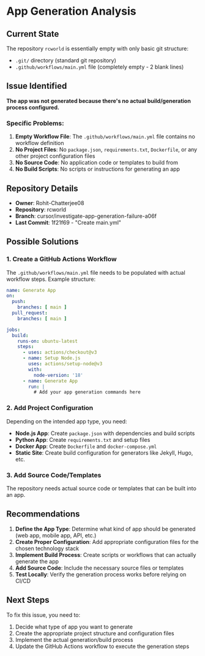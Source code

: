 # App Generation Analysis

## Current State
The repository `rcworld` is essentially empty with only basic git structure:
- `.git/` directory (standard git repository)
- `.github/workflows/main.yml` file (completely empty - 2 blank lines)

## Issue Identified
**The app was not generated because there's no actual build/generation process configured.**

### Specific Problems:
1. **Empty Workflow File**: The `.github/workflows/main.yml` file contains no workflow definition
2. **No Project Files**: No `package.json`, `requirements.txt`, `Dockerfile`, or any other project configuration files
3. **No Source Code**: No application code or templates to build from
4. **No Build Scripts**: No scripts or instructions for generating an app

## Repository Details
- **Owner**: Rohit-Chatterjee08
- **Repository**: rcworld
- **Branch**: cursor/investigate-app-generation-failure-a06f
- **Last Commit**: 1f21f69 - "Create main.yml"

## Possible Solutions

### 1. Create a GitHub Actions Workflow
The `.github/workflows/main.yml` file needs to be populated with actual workflow steps. Example structure:

```yaml
name: Generate App
on:
  push:
    branches: [ main ]
  pull_request:
    branches: [ main ]

jobs:
  build:
    runs-on: ubuntu-latest
    steps:
      - uses: actions/checkout@v3
      - name: Setup Node.js
        uses: actions/setup-node@v3
        with:
          node-version: '18'
      - name: Generate App
        run: |
          # Add your app generation commands here
```

### 2. Add Project Configuration
Depending on the intended app type, you need:
- **Node.js App**: Create `package.json` with dependencies and build scripts
- **Python App**: Create `requirements.txt` and setup files
- **Docker App**: Create `Dockerfile` and `docker-compose.yml`
- **Static Site**: Create build configuration for generators like Jekyll, Hugo, etc.

### 3. Add Source Code/Templates
The repository needs actual source code or templates that can be built into an app.

## Recommendations
1. **Define the App Type**: Determine what kind of app should be generated (web app, mobile app, API, etc.)
2. **Create Proper Configuration**: Add appropriate configuration files for the chosen technology stack
3. **Implement Build Process**: Create scripts or workflows that can actually generate the app
4. **Add Source Code**: Include the necessary source files or templates
5. **Test Locally**: Verify the generation process works before relying on CI/CD

## Next Steps
To fix this issue, you need to:
1. Decide what type of app you want to generate
2. Create the appropriate project structure and configuration files
3. Implement the actual generation/build process
4. Update the GitHub Actions workflow to execute the generation steps